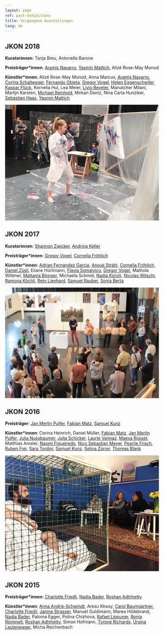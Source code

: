 ```yaml
---
layout: page
ref: past-exhibitions
title: Vergangene Ausstellungen
lang: de
---
```


## JKON 2018

__Kuratorinnen__: Tanja Breu, Antonella Barone

__Preisträger\*innen__: [Aramis Navarro](http://www.aramisnavarro.com/), [Yasmin Mattich](http://yasminmattich.wixsite.com/portfolio), Alizé Rose-May Monod

__Künstler\*innen__:
Alizé Rose-May Monod, Anna Marcus, [Aramis Navarro](http://www.aramisnavarro.com/), [Corina Schaltegger](http://www.corinaschaltegger.ch/), [Fernando Obieta](https://blanktree.ch/), [Gregor Vogel](https://www.gregor-vogel.com/), [Helen Eggenschwiler](https://heleneggenschwiler.ch/), [Kaspar Flück](https://kasparflueck.com/), Kornelia Hui, Lea Meier, [Livio Beyeler](https://www.liviobeyeler.com/), Manutcher Milani, Marlijn Karsten, [Michael Reinhold](https://www.michaelreinhold.org/), Mirkan Deniz, Nina Carla Hunziker, [Sebastian Haas](https://www.sebastianhaas.ch), [Yasmin Mattich](http://yasminmattich.wixsite.com/portfolio)

![JKON Stimmungsbild 3](images/jkon3.jpg)

## JKON 2017

__Kuratorinnen__: [Shannon Zwicker](http://www.shannonzwicker.ch/), [Andrina Keller](http://www.andrinakeller.ch/)

__Preisträger\*innen__: [Gregor Vogel](https://www.gregor-vogel.com/), [Cornelia Fröhlich](http://corneliafroehlich.com/)

__Künstler\*innen__:
[Adrian Fernandez Garcia](http://adrianfernandezgarcia.com/), [Anouk Strähl](https://www.dent-de-lion.ch/), [Cornelia Fröhlich](http://corneliafroehlich.com/), [Daniel Züsli](http://www.daniel-zuesli.ch/), Eliane Hürlimann, [Flavia Somalvico](http://flaviasomalvico.blogspot.com/), [Gregor Vogel](https://www.gregor-vogel.com/), Mathola Wittmer, [Mattania Bösiger](https://macherei.com/), Michaela Schmid, [Nadja Künzli](https://www.nadjakuenzli.ch/), [Nicolas Witschi](http://nicolaswitschi.com/), [Ramona Köchli](http://ramonakoechli.ch/), [Reto Lienhard](http://www.retolienhard.com/), [Samuel Rauber](http://www.samuelrauber.ch/), [Sonja Berta](http://www.sonjaberta.com/)

![JKON Stimmungsbild 3](images/jkon2.jpg)

## JKON 2016

__Preisträger__: [Jan Merlin Pulfer](https://macherei.com/), [Fabian Matz](https://fabianmatz.com/), [Samuel Kunz](http://samuel-kunz.tumblr.com/)

__Künstler\*innen__:
Corina Heinrich, Daniel Müller, [Fabian Matz](https://fabianmatz.com/), [Jan Merlin Pulfer](https://macherei.com/), [Julia Nussbaumer](https://julianussbaumer.com/), [Julia Schicker](http://www.juliaschicker.ch/), [Laurie Vannaz](http://laurievannaz.wixsite.com/portfolio), [Maeva Rosset](http://www.maevarosset.com/), Matthias Amsler, [Naomi Figueiredo](https://www.naomifigueiredo.com/), [Nico Sebastian Meyer](http://www.nicosebastianmeyer.com/), [Pearlie Frisch](https://pearliefrisch.com/), [Ruben Frei](http://rubenfrei.com/), [Sara Tordini](http://saratordini.tumblr.com/), [Samuel Kunz](http://samuel-kunz.tumblr.com/), [Selina Zürrer](http://www.selinazuerrer.ch/), [Thomas Blank](http://www.thomasgeorgblank.de/)
 
![JKON Stimmungsbild 3](images/jkon1.jpg)

## JKON 2015

__Preisträger\*innen__: [Charlotte Friedli](https://www.charlottefriedli.com/), [Nadia Bader](http://www.nadiabader.ch/), [Roshan Adhihetty](http://www.adhihetty.ch/)

__Künstler\*innen__:
[Anna Andris-Schwindt](http://www.anna-andris.de/), Aresu Khosy, [Carol Baumgartner](http://www.carolbaumgartner.net/), [Charlotte Friedli](https://www.charlottefriedli.com/), [Janine Strasser](https://janinestrasser.allyou.net/), Manuel Guldimann, Marea Hildebrand, [Nadia Bader](http://www.nadiabader.ch/), Paloma Egger, Polina Chizhova, [Rafael Lippuner](http://artscience.uni-ak.ac.at/people/herr__rafael_lippuner), [Ronja Römmelt](https://www.zhdk.ch/person/207098), [Roshan Adhihetty](http://www.adhihetty.ch/), Simon Hofmann, [Tyrone Richards](http://tyronerichards.ch/), [Ursina Leutenegger](https://vimeo.com/user18355118), Micha Reichenbach 
